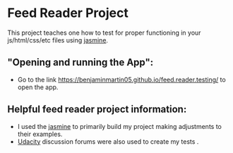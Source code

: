 Feed Reader Project
===============================

This project teaches one how to test for proper functioning in your js/html/css/etc files using [jasmine](https://jasmine.github.io/2.0/introduction.html).

## "Opening and running the App":
* Go to the link https://benjaminmartin05.github.io/feed.reader.testing/ to open the app.

## Helpful feed reader project information:
* I used the [jasmine](https://jasmine.github.io/2.0/introduction.html) to primarily build my project making adjustments to their examples.
* [Udacity](http://udacity.com/) discussion forums were also used to create my tests .